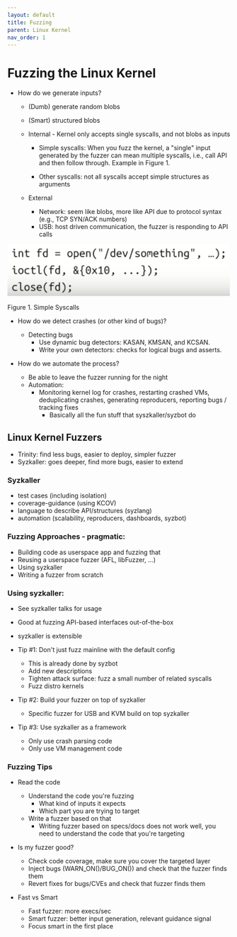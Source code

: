 ```yaml
---
layout: default
title: Fuzzing
parent: Linux Kernel
nav_order: 1
---
```


# Fuzzing the Linux Kernel

* How do we generate inputs?
	* (Dumb) generate random blobs
	* (Smart) structured blobs

	* Internal - Kernel only accepts single syscalls, and not blobs as inputs
		* Simple syscalls: When you fuzz the kernel, a "single" input generated by the fuzzer can mean multiple syscalls, i.e., call API and then follow through. Example in Figure 1.

		* Other syscalls: not all syscalls accept simple structures as arguments

	* External
		* Network: seem like blobs, more like API due to protocol syntax (e.g., TCP SYN/ACK numbers)
		* USB: host driven communication, the fuzzer is responding to API calls

![fuzz](../../assets/img/fuzz.png)

Figure 1. Simple Syscalls

* How do we detect crashes (or other kind of bugs)?
	* Detecting bugs
		* Use dynamic bug detectors: KASAN, KMSAN, and KCSAN.
		* Write your own detectors: checks for logical bugs and asserts.

* How do we automate the process?
	* Be able to leave the fuzzer running for the night
	* Automation:
		* Monitoring kernel log for crashes, restarting crashed VMs, deduplicating crashes, generating reproducers, reporting bugs / tracking fixes
			* Basically all the fun stuff that syszkaller/syzbot do

## Linux Kernel Fuzzers

* Trinity: find less bugs, easier to deploy, simpler fuzzer
* Syzkaller: goes deeper, find more bugs, easier to extend

### Syzkaller

* test cases (including isolation)
* coverage-guidance (using KCOV)
* language to describe API/structures (syzlang)
* automation (scalability, reproducers, dashboards, syzbot)

### Fuzzing Approaches - pragmatic:

* Building code as userspace app and fuzzing that
* Reusing a userspace fuzzer (AFL, libFuzzer, ...)
* Using syzkaller
* Writing a fuzzer from scratch

### Using syzkaller:

* See syzkaller talks for usage
* Good at fuzzing API-based interfaces out-of-the-box
* syzkaller is extensible

* Tip #1: Don't just fuzz mainline with the default config
	* This is already done by syzbot
	* Add new descriptions
	* Tighten attack surface: fuzz a small number of related syscalls
	* Fuzz distro kernels

* Tip #2: Build your fuzzer on top of syzkaller
	* Specific fuzzer for USB and KVM build on top syzkaller

* Tip #3: Use syzkaller as a framework
	* Only use crash parsing code
	* Only use VM management code

### Fuzzing Tips

* Read the code 
	* Understand the code you're fuzzing 
		* What kind of inputs it expects 
		* Which part you are trying to target 
	* Write a fuzzer based on that 
		* Writing fuzzer based on specs/docs does not work well, you need to understand the code that you're targeting

* Is my fuzzer good? 
	* Check code coverage, make sure you cover the targeted layer
	* Inject bugs (WARN_ON()/BUG_ON()) and check that the fuzzer finds them
	* Revert fixes for bugs/CVEs and check that fuzzer finds them

* Fast vs Smart
	* Fast fuzzer: more execs/sec 
	* Smart fuzzer: better input generation, relevant guidance signal 
	* Focus smart in the first place 
